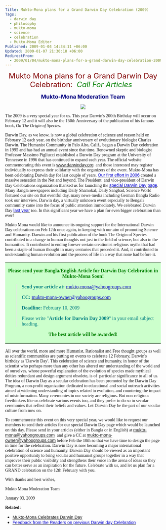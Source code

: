 ```yaml
---
Title: Mukto-Mona plans for a Grand Darwin Day Celebration (2009)
Tags:
  - darwin day
  - philosophy
  - mukto-mona
  - science
  - celebration
  - Mukto-Mona Editor
Published: 2009-01-04 14:34:11 +06:00
Updated: 2009-01-07 21:30:18 +06:00
RedirectFrom:
  - 2009/01/04/mukto-mona-plans-for-a-grand-darwin-day-celebration-2009/
---
```


<p align="center" style="line-height: 200%"><font size="5" color="#800000">Mukto Mona plans for a Grand Darwin Day Celebration:
<em> </em></font><em><font size="5" color="#008000">Call For Articles <strong> </strong></font><strong><font size="5" color="#800000"> </font></strong></em>
<p align="center"><strong><font size="4" color="#000080">Mukto-Mona Moderation Team</font></strong></p>

<p align="center"><img src="https://www.humanistsofhouston.org/images/darwin-day-web2.jpg" /></p>

<font face="Verdana">The 2009 is a very special year for us. This year Darwin's 200th Birthday will occur on February 12 and it will also be the 150th Anniversary of the publication of his famous book, <em>On The Origin of Species</em>. </font>

<font face="Verdana">Darwin Day, as we know, is now a global celebration of science and reason held on  February 12 each year, on the birthday anniversary of evolutionary biologist Charles Darwin. The Humanist Community in Palo Alto, Calif., began a Darwin Day celebration in 1995 and has had an annual event since that time. Renowned skeptic and biologist  Professor Massimo Pigliucci established a Darwin Day program at the University of Tennessee in 1996 that has continued to expand each year. The official website commemorating this event is <a href="https://www.darwinday.org/"><font color="#0000cc" face="Arial">www.darwinday.org</font></a>  and those interested may register individually to express their solidarity with the organizers of the event. Mukto-Mona has been celebrating Darwin day for last couple of years. <a href="https://muktomona.com/Special_Event_/Darwin_day/index.htm"><font color="#0000cc" face="Arial">Our first effort in 2006</font></a> created a massive sensation in the Net and beyond. The President  and vice-president of Darwin Day Celebrations organization thanked us for launching the <a href="https://muktomona.com/Special_Event_/Darwin_day/index.htm"><font color="#0000cc" face="Arial">special Darwin Day page</font></a>. Many Bangla newspapers including Daily Shamokal, Daily Sangbad, Science World featured our site on that eventful day, many news-media including German Bangla Radio took our interview. Darwin day, a virtually unknown event especially to Bengali community came into the focus of public attention immediately. We celebrated Darwin Day <a href="https://muktomona.com/Special_Event_/Darwin_day/2007/"><font color="#0000cc" face="Arial">last year</font></a> too. In this significant year we have a plan for even bigger celebration than ever! </font>

<font face="Verdana">Mukto Mona would like to announce its ongoing support for the International Darwin Day celebrations on Feb 12th once again, in keeping with our aim of promoting Science and Humanity. Darwin and his first publication of the book The Origin of Species contributed to a change in human thoughts not just in the field of science, but also in the humanities. It contributed to ending forever certain creationist religious myths that had been a staple of human thought in many centuries that preceded it. And, it contributed to understanding human evolution and the process of life in a way that none had before it.  </font>
<table border="0" bgColor="#ccffcc" width="83%" cellPadding="5" cellSpacing="5" style="border-collapse: collapse">
<tr>
<td>
<p align="center"><strong><font color="#008000" face="Verdana">Please send your Bangla/English Article for Darwin Day Celebration in Mukto-Mona Soon! </font></strong></p>

<blockquote>
<p align="left"><font face="Times New Roman"><strong><font color="#008080">Send your article at:</font> </strong><a href="mailto:mukto-mona@yahoogroups.com"><font color="#0000cc">mukto-mona@yahoogroups.com</font></a></font></p>
<p align="left"><font face="Times New Roman"><font color="#008080"><strong>CC:</strong></font> <a href="mailto:mukto-mona-owner@yahoogroups.com"><font color="#0000cc">mukto-mona-owner@yahoogroups.com</font></a></font></p>
<p align="left"><font color="#008080" face="Times New Roman"><strong>Deadline: </strong>February 10, 2009</font></p>
<p align="left"><font color="#008080" face="Times New Roman">Please write "<strong>Article for Darwin Day 2009</strong>" in your email subject heading.</font></p>
</blockquote>
<p align="center"><strong><font color="#008000" face="Times New Roman">The best article will be awarded!</font></strong></p>
</td>
</tr>
</table>
<font face="Verdana">All over the world, more and more Humanist, Rationalist and Free thought groups as well as scientific communities are putting on events to celebrate 12 February, Darwin's birthday as 'Darwin Day'. This celebration of science and humanity, in honor of the scientist who perhaps more than any other has altered our understanding of the world and of ourselves, whose powerful explanation of the evolution of species made mythical deities redundant and design argument obsolete, is of  particular significance to all of us. The idea of Darwin Day as a secular celebration has been promoted by the Darwin Day Program, a non-profit organization dedicated to educational and social outreach activities aimed at widening understanding of topics related to evolution, and countering the impact of misinformation. Many ceremonies in our society are religious. But non-religious freethinkers like us celebrate various events too, and they prefer to do so in secular ceremonies that reflect their beliefs and values. Let Darwin Day be the part of our secular culture from now on. </font>

<font face="Verdana">To commemorate this event on this very special year, we would like to request our members to send their articles for our special Darwin Day page which would be launched on this day. Please send in your articles (either in Bangla or in English) at <a href="mailto:mukto-mona@yahoogroups.com"><font color="#0000cc" face="Arial">mukto-mona@yahoogroups.com</font></a>  and give a CC at <a href="mailto:mukto-mona-owner@yahoogroups.com"><font color="#0000cc" face="Arial">mukto-mona-owner@yahoogroups.com</font></a> before Feb the 10th so that we have time to design the page in time for the celebration. Darwin Day is now becoming a major international celebration of science and humanity. Darwin Day should be viewed as an important positive opportunity to bring secular and humanist groups together in a way that improves their public visibility and strengthens their voice in the arena of ideas so they can better serve as an inspiration for the future. Celebrate with us, and let us plan for a GRAND celebration on the 12th February with you. </font>

<font face="Verdana">With thanks and best wishes, </font>

<font face="Verdana">Mukto Mona Moderation Team </font>

<font face="Verdana">January 03, 2009</font>

<font face="Times New Roman"><strong>Related:</strong></font>
<ul>
	<li><font color="#0000cc" face="Arial"><a href="https://muktomona.com/Special_Event_/Darwin_day/index.htm">Mukto-Mona Celebrates Darwin Day</a></font></li>
	<li><font face="Times New Roman"><a href="https://muktomona.com/feedback6.htm"><font color="#0000cc" face="Arial">Feedback from the Readers on previous Darwin day Celebration</font></a> </font></li>
</ul>
